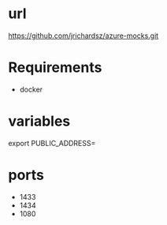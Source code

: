 # url

https://github.com/jrichardsz/azure-mocks.git

# Requirements

- docker

# variables

export PUBLIC_ADDRESS=

# ports

- 1433
- 1434
- 1080